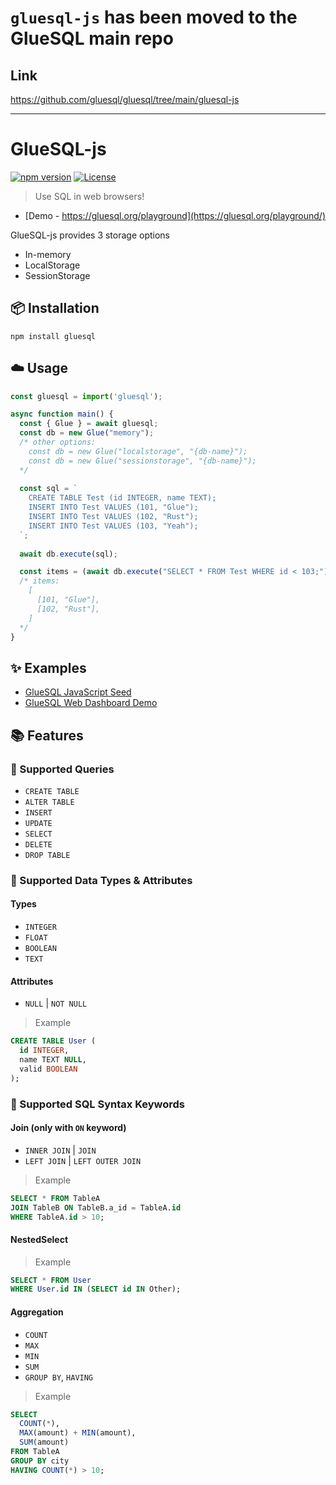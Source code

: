 # `gluesql-js` has been moved to the GlueSQL main repo
## Link
https://github.com/gluesql/gluesql/tree/main/gluesql-js


---
# GlueSQL-js
[![npm version](https://badge.fury.io/js/gluesql.svg)](https://badge.fury.io/js/gluesql)
[![License](https://img.shields.io/badge/License-Apache%202.0-blue.svg)](https://opensource.org/licenses/Apache-2.0)

> Use SQL in web browsers!
* [Demo - https://gluesql.org/playground](https://gluesql.org/playground/)

GlueSQL-js provides 3 storage options
* In-memory
* LocalStorage
* SessionStorage

## :package: Installation
```
npm install gluesql
```

## :cloud: Usage
```javascript
const gluesql = import('gluesql');

async function main() {
  const { Glue } = await gluesql;
  const db = new Glue("memory");
  /* other options:
    const db = new Glue("localstorage", "{db-name}");
    const db = new Glue("sessionstorage", "{db-name}");
  */
  
  const sql = `
    CREATE TABLE Test (id INTEGER, name TEXT);
    INSERT INTO Test VALUES (101, "Glue");
    INSERT INTO Test VALUES (102, "Rust");
    INSERT INTO Test VALUES (103, "Yeah");
  `;
  
  await db.execute(sql);

  const items = (await db.execute("SELECT * FROM Test WHERE id < 103;"))[0];
  /* items:
    [
      [101, "Glue"],
      [102, "Rust"],
    ] 
  */
}
```

## :sparkles: Examples
* [GlueSQL JavaScript Seed](https://github.com/gluesql/gluesql-js-seed)
* [GlueSQL Web Dashboard Demo](https://github.com/gluesql/gluesql-js-demo)

## :books: Features

### :green_book: Supported Queries
* `CREATE TABLE`
* `ALTER TABLE`
* `INSERT`
* `UPDATE`
* `SELECT`
* `DELETE`
* `DROP TABLE`

### :blue_book: Supported Data Types & Attributes
#### Types
* `INTEGER`
* `FLOAT`
* `BOOLEAN`
* `TEXT`

#### Attributes
* `NULL` | `NOT NULL`

> Example
```sql
CREATE TABLE User (
  id INTEGER,
  name TEXT NULL,
  valid BOOLEAN
);
```

### :orange_book: Supported SQL Syntax Keywords
#### Join (only with `ON` keyword)
* `INNER JOIN` | `JOIN`
* `LEFT JOIN` | `LEFT OUTER JOIN`

> Example
```sql
SELECT * FROM TableA
JOIN TableB ON TableB.a_id = TableA.id
WHERE TableA.id > 10;
```

#### NestedSelect
> Example
```sql
SELECT * FROM User
WHERE User.id IN (SELECT id IN Other);
```

#### Aggregation
* `COUNT`
* `MAX`
* `MIN`
* `SUM`
* `GROUP BY`, `HAVING`

> Example
```sql
SELECT
  COUNT(*),
  MAX(amount) + MIN(amount),
  SUM(amount)
FROM TableA
GROUP BY city
HAVING COUNT(*) > 10;
```
